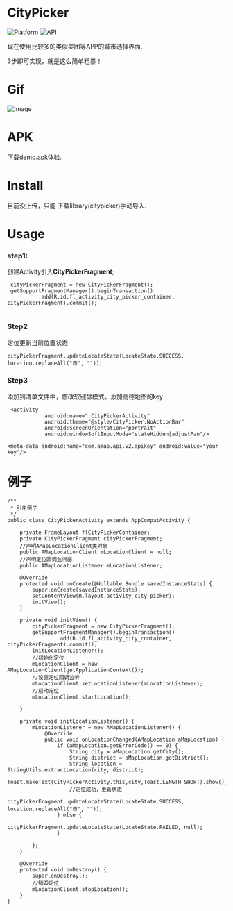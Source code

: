 

# CityPicker

[![Platform](https://img.shields.io/badge/platform-android-green.svg)](http://developer.android.com/index.html)
[![API](https://img.shields.io/badge/API-9%2B-yellow.svg?style=flat)](https://android-arsenal.com/api?level=9)

现在使用比较多的类似美团等APP的城市选择界面.

3步即可实现，就是这么简单粗暴！

# Gif

![image](https://github.com/zaaach/CityPicker/raw/master/art/screen.gif)

# APK

下载[demo.apk](https://github.com/zaaach/CityPicker/raw/master/art/demo.apk)体验.

# Install

目前没上传，只能
下载library(citypicker)手动导入.

# Usage

### step1:

创建Activity引入**CityPickerFragment**;

```
 cityPickerFragment = new CityPickerFragment();
 getSupportFragmentManager().beginTransaction()
          .add(R.id.fl_activity_city_picker_container, cityPickerFragment).commit();
  
```

### Step2

定位更新当前位置状态

```
cityPickerFragment.updateLocateState(LocateState.SUCCESS, location.replaceAll("市", ""));
```

### Step3
添加到清单文件中，修改软键盘模式。添加高德地图的key
``` 
 <activity
            android:name=".CityPickerActivity"
            android:theme="@style/CityPicker.NoActionBar"
            android:screenOrientation="portrait"
            android:windowSoftInputMode="stateHidden|adjustPan"/>
		
<meta-data android:name="com.amap.api.v2.apikey" android:value="your key"/>
```


# 例子

```
/**
 * 引用例子
 */
public class CityPickerActivity extends AppCompatActivity {

    private FrameLayout flCityPickerContainer;
    private CityPickerFragment cityPickerFragment;
    //声明AMapLocationClient类对象
    public AMapLocationClient mLocationClient = null;
    //声明定位回调监听器
    public AMapLocationListener mLocationListener;

    @Override
    protected void onCreate(@Nullable Bundle savedInstanceState) {
        super.onCreate(savedInstanceState);
        setContentView(R.layout.activity_city_picker);
        initView();
    }

    private void initView() {
        cityPickerFragment = new CityPickerFragment();
        getSupportFragmentManager().beginTransaction()
                .add(R.id.fl_activity_city_container, cityPickerFragment).commit();
        initLocationListener();
        //初始化定位
        mLocationClient = new AMapLocationClient(getApplicationContext());
        //设置定位回调监听
        mLocationClient.setLocationListener(mLocationListener);
        //启动定位
        mLocationClient.startLocation();

    }

    private void initLocationListener() {
        mLocationListener = new AMapLocationListener() {
            @Override
            public void onLocationChanged(AMapLocation aMapLocation) {
                if (aMapLocation.getErrorCode() == 0) {
                    String city = aMapLocation.getCity();
                    String district = aMapLocation.getDistrict();
                    String location = StringUtils.extractLocation(city, district);
                    Toast.makeText(CityPickerActivity.this,city,Toast.LENGTH_SHORT).show();
                    //定位成功，更新状态
                    cityPickerFragment.updateLocateState(LocateState.SUCCESS, location.replaceAll("市", ""));
                } else {
                    cityPickerFragment.updateLocateState(LocateState.FAILED, null);
                }
            }
        };
    }

    @Override
    protected void onDestroy() {
        super.onDestroy();
        //销毁定位
        mLocationClient.stopLocation();
    }
}

```
